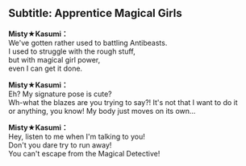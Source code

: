 # 

  
## Subtitle: Apprentice Magical Girls
  
**Misty★Kasumi：**  
We've gotten rather used to battling Antibeasts.  
I used to struggle with the rough stuff,  
but with magical girl power,  
even I can get it done.  
  
**Misty★Kasumi：**  
Eh? My signature pose is cute?  
Wh-what the blazes are you trying to say?! It's not that I want to do it  
or anything, you know! My body just moves on its own...  
  
**Misty★Kasumi：**  
Hey, listen to me when I'm talking to you!  
Don't you dare try to run away!  
You can't escape from the Magical Detective!  
